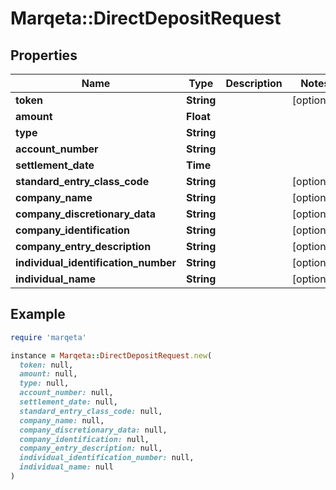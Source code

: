 # Marqeta::DirectDepositRequest

## Properties

| Name | Type | Description | Notes |
| ---- | ---- | ----------- | ----- |
| **token** | **String** |  | [optional] |
| **amount** | **Float** |  |  |
| **type** | **String** |  |  |
| **account_number** | **String** |  |  |
| **settlement_date** | **Time** |  |  |
| **standard_entry_class_code** | **String** |  | [optional] |
| **company_name** | **String** |  | [optional] |
| **company_discretionary_data** | **String** |  | [optional] |
| **company_identification** | **String** |  | [optional] |
| **company_entry_description** | **String** |  | [optional] |
| **individual_identification_number** | **String** |  | [optional] |
| **individual_name** | **String** |  | [optional] |

## Example

```ruby
require 'marqeta'

instance = Marqeta::DirectDepositRequest.new(
  token: null,
  amount: null,
  type: null,
  account_number: null,
  settlement_date: null,
  standard_entry_class_code: null,
  company_name: null,
  company_discretionary_data: null,
  company_identification: null,
  company_entry_description: null,
  individual_identification_number: null,
  individual_name: null
)
```

